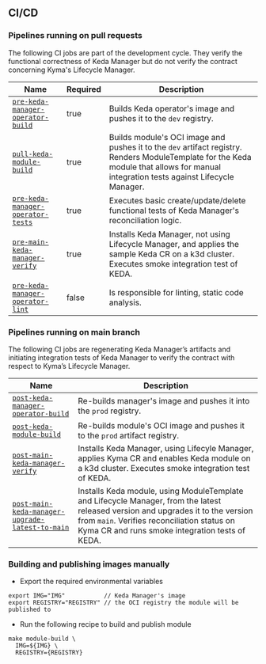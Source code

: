 ## CI/CD

### Pipelines running on pull requests

The following CI jobs are part of the development cycle. They verify the functional correctness of Keda Manager but do not verify the contract concerning Kyma's Lifecycle Manager.

| Name | Required | Description |
|------|----------|-------------|
|[`pre-keda-manager-operator-build`](https://github.com/kyma-project/test-infra/blob/main/templates/data/generic_module_data.yaml#L144)|true|Builds Keda operator's image and pushes it to the `dev` registry.|
|[`pull-keda-module-build`](https://github.com/kyma-project/test-infra/blob/main/templates/data/generic_module_data.yaml#L102)|true|Builds module's OCI image and pushes it to the `dev` artifact registry. Renders ModuleTemplate for the Keda module that allows for manual integration tests against Lifecycle Manager.|
|[`pre-keda-manager-operator-tests`](https://github.com/kyma-project/test-infra/blob/main/templates/data/generic_module_data.yaml#L127)|true|Executes basic create/update/delete functional tests of Keda Manager's reconciliation logic.|
|[`pre-main-keda-manager-verify`](https://github.com/kyma-project/test-infra/blob/main/templates/data/generic_module_data.yaml#L175)|true|Installs Keda Manager, not using Lifecycle Manager, and applies the sample Keda CR on a k3d cluster. Executes smoke integration test of KEDA.  |
|[`pre-keda-manager-operator-lint`](https://github.com/kyma-project/test-infra/blob/main/templates/data/generic_module_data.yaml#L61)|false|Is responsible for linting, static code analysis.|

### Pipelines running on main branch 

The following CI jobs are regenerating Keda Manager’s artifacts and initiating integration tests of Keda Manager to verify the contract with respect to Kyma’s Lifecycle Manager.

| Name | Description |
|------|-------------|
|[`post-keda-manager-operator-build`](https://github.com/kyma-project/test-infra/blob/main/templates/data/generic_module_data.yaml#L158)|Re-builds manager's image and pushes it into the `prod` registry.|
|[`post-keda-module-build`](https://github.com/kyma-project/test-infra/blob/main/templates/data/generic_module_data.yaml#L80)|Re-builds module's OCI image and pushes it to the `prod` artifact registry.|
|[`post-main-keda-manager-verify`](https://github.com/kyma-project/test-infra/blob/main/templates/data/generic_module_data.yaml#L193)|Installs Keda Manager, using Lifecyle Manager, applies Kyma CR and enables Keda module on a k3d cluster. Executes smoke integration test of KEDA.|
|[`post-main-keda-manager-upgrade-latest-to-main`](https://github.com/kyma-project/test-infra/blob/main/templates/data/generic_module_data.yaml#L239)|Installs Keda module, using ModuleTemplate and Lifecycle Manager, from the latest released version and upgrades it to the version from `main`. Verifies reconciliation status on Kyma CR and runs smoke integration tests of KEDA.|

### Building and publishing images manually

- Export the required environmental variables

```
export IMG="IMG"           // Keda Manager's image
export REGISTRY="REGISTRY" // the OCI registry the module will be published to
```

- Run the following recipe to build and publish module

```
make module-build \
  IMG=${IMG} \
  REGISTRY={REGISTRY}
```